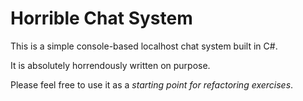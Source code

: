 # Horrible Chat System

This is a simple console-based localhost chat system built in C#.

It is absolutely horrendously written on purpose.

Please feel free to use it as a *starting point for refactoring exercises*.
